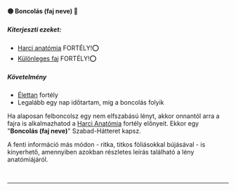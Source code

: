 #### 🟡 Boncolás (faj neve) 🔁

##### Kiterjeszti ezeket:
- [Harci anatómia](../fortelyok.harci/harci_anatomia.md) FORTÉLY!⭕
- [Különleges faj](../fortelyok.altalanos/kulonleges.faj.md) FORTÉLY!⭕

##### Követelmény
- [Élettan](../fortelyok.altalanos/elettan.md) fortély
- Legalább egy nap időtartam, míg a boncolás folyik

Ha alaposan felboncolsz egy nem elfszabású lényt, akkor onnantól arra a fajra is alkalmazhatod a [Harci Anatómia](../fortelyok.harci/harci_anatomia.md) fortély előnyeit. Ekkor egy "**Boncolás (faj neve)**" Szabad-Hátteret kapsz.

A fenti információ más módon - ritka, titkos fóliásokkal bújásával - is kinyerhető, amennyiben azokban részletes leírás található a lény anatómiájáról.

<br />

---
